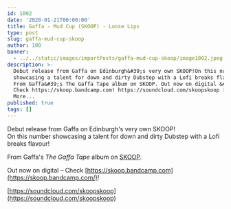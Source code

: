 ```yaml
---
id: 1002
date: '2020-01-21T00:00:00'
title: Gaffa - Mud Cup (SKOOP) - Loose Lips
type: post
slug: gaffa-mud-cup-skoop
author: 100
banner:
  - ../../static/images/importPosts/gaffa-mud-cup-skoop/image1002.jpeg
description: >-
  Debut release from Gaffa on Edinburgh&#39;s very own SKOOP!On this number
  showcasing a talent for down and dirty Dubstep with a Lofi breaks flavour!
  From Gaffa&#39;s The Gaffa Tape album on SKOOP. Out now on digital &#8211;
  Check https://skoop.bandcamp.com! https://soundcloud.com/skoopskoop [...]Read
  More...
published: true
tags: []
---
```

Debut release from Gaffa on Edinburgh's very own SKOOP!  
On this number showcasing a talent for down and dirty Dubstep with a Lofi breaks flavour!

From Gaffa's _The Gaffa Tape_ album on [SKOOP](https://skoop.bandcamp.com).

Out now on digital – Check [](https://skoop.bandcamp.com/)[https://skoop.bandcamp.com](https://skoop.bandcamp.com/)!

[](https://soundcloud.com/skoopskoop)[https://soundcloud.com/skoopskoop](https://soundcloud.com/skoopskoop)